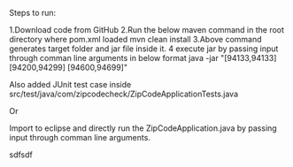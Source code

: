 Steps to run:

1.Download code from GitHub
2.Run the below maven command in the root directory where pom.xml loaded
  mvn clean install
3.Above command generates target folder and jar file inside it.
4 execute jar by passing input through comman line arguments in below format
 java -jar <generated jar name> "[94133,94133] [94200,94299] [94600,94699]"

Also added JUnit test case inside src/test/java/com/zipcodecheck/ZipCodeApplicationTests.java

Or

Import to eclipse and directly run the ZipCodeApplication.java by passing input through comman line arguments.

sdfsdf
